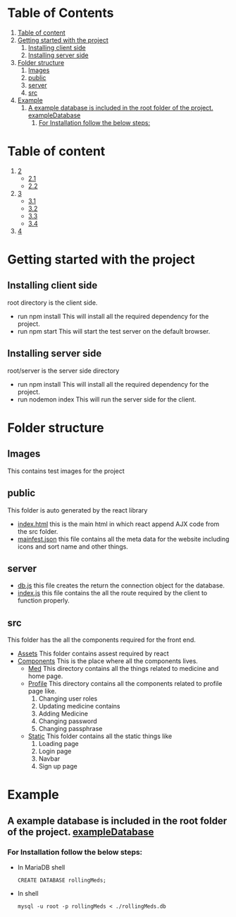 
# Table of Contents

1.  [Table of content](#org5dc5102)
2.  [Getting started with the project](#org644e380)
    1.  [Installing client side](#orgccd1b35)
    2.  [Installing server side](#orgefec416)
3.  [Folder structure](#orgba86526)
    1.  [Images](#org9217dcd)
    2.  [public](#org7e4025c)
    3.  [server](#orgc855b7c)
    4.  [src](#orgcad6af0)
4.  [Example](#orgc645f02)
    1.  [A example database is included in the root folder of the project. exampleDatabase](#orgf06951c)
        1.  [For Installation follow the below steps:](#org710eaeb)


<a id="org5dc5102"></a>

# Table of content

1.  [2](#org644e380)
    -   [2.1](#orgccd1b35)
    -   [2.2](#orgefec416)
2.  [3](#orgba86526)
    -   [3.1](#org9217dcd)
    -   [3.2](#org7e4025c)
    -   [3.3](#orgc855b7c)
    -   [3.4](#orgcad6af0)
3.  [4](#orgc645f02)


<a id="org644e380"></a>

# Getting started with the project


<a id="orgccd1b35"></a>

## Installing client side

root directory is the client side.

-   run npm install
    This will install all the required dependency for the project.
-   run npm start
    This will start the test server on the default browser.


<a id="orgefec416"></a>

## Installing server side

root/server is the server side directory

-   run npm install
    This will install all the required dependency for the project.
-   run nodemon index
    This will run the server side for the client.


<a id="orgba86526"></a>

# Folder structure


<a id="org9217dcd"></a>

## Images

This contains test images for the project


<a id="org7e4025c"></a>

## public

This folder is auto generated by the react library

-   [index.html](public/index.html) this is the main html in which react append
    AJX code from the src folder.
-   [mainfest.json](public/manifest.json) this file contains all the meta data for
    the website including icons and sort name and other things.


<a id="orgc855b7c"></a>

## server

-   [db.js](server/db.js) this file creates the return the connection object for
    the database.
-   [index.js](server/index.js) this file contains the all the route required by the
    client to function properly.


<a id="orgcad6af0"></a>

## src

This folder has the all the components required for the front end.

-   [Assets](src/Assets)
    This folder contains assest required by react
-   [Components](src/Components)
    This is the place where all the components lives.
    -   [Med](src/Components/Med/)
        This directory contains all the things related to medicine and home page.
    -   [Profile](src/Components/Profile/)
        This directory contains all the components related to profile page like.
        1.  Changing user roles
        2.  Updating medicine contains
        3.  Adding Medicine
        4.  Changing password
        5.  Changing passphrase
    -   [Static](src/Components/Static/)
        This folder contains all the static things like
        1.  Loading page
        2.  Login page
        3.  Navbar
        4.  Sign up page


<a id="orgc645f02"></a>

# Example


<a id="orgf06951c"></a>

## A example database is included in the root folder of the project. [exampleDatabase](file:///rollingMeds.db)


<a id="org710eaeb"></a>

### For Installation follow the below steps:

-   In MariaDB shell
    
        CREATE DATABASE rollingMeds;
-   In shell
    
        mysql -u root -p rollingMeds < ./rollingMeds.db

